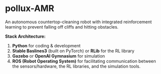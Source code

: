 # pollux-AMR
An autonomous countertop-cleaning robot with integrated reinforcement learning to prevent falling off cliffs and hitting obstacles.

**Stack Architecture:**
1. **Python** for coding & development
2. **Stable Baslines3** (built on PyTorch) or **RLib** for the RL library
3. **Gazebo** or **OpenAI Gymnasium** for simulation
4. **ROS (Robot Operating System)** for facilitating communication between the sensors/hardware, the RL libraries, and the simulation tools.
